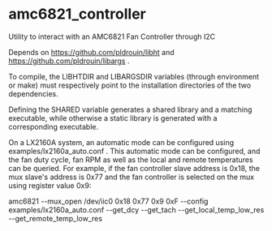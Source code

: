 # amc6821_controller
Utility to interact with an AMC6821 Fan Controller through I2C

Depends on https://github.com/pldrouin/libht and
https://github.com/pldrouin/libargs .

To compile, the LIBHTDIR and LIBARGSDIR variables (through environment or make) must respectively
point to the installation directories of the two dependencies.

Defining the SHARED variable generates a shared library and a matching
executable, while otherwise a static library is generated with a corresponding
executable.

On a LX2160A system, an automatic mode can be configured using
examples/lx2160a_auto.conf . This automatic mode can be configured, and the fan
duty cycle, fan RPM as well as the local and remote temperatures can be queried.
For example, if the fan controller slave address is 0x18,
the mux slave's address is 0x77 and the fan controller is selected on the mux using
register value 0x9:

amc6821 --mux_open /dev/iic0 0x18 0x77 0x9 0xF --config examples/lx2160a_auto.conf --get_dcy --get_tach --get_local_temp_low_res --get_remote_temp_low_res
